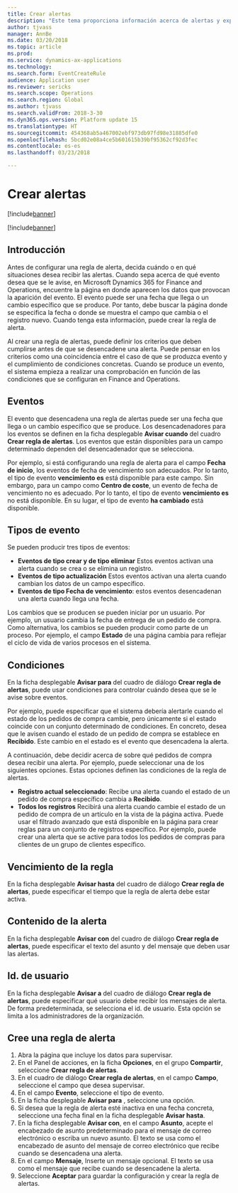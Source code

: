 ```yaml
---
title: Crear alertas
description: "Este tema proporciona información acerca de alertas y explica la manera de crear una regla de alerta para notificarle eventos como una fecha que se aproxima o un cambio concreto que aparezca."
author: tjvass
manager: AnnBe
ms.date: 03/20/2018
ms.topic: article
ms.prod: 
ms.service: dynamics-ax-applications
ms.technology: 
ms.search.form: EventCreateRule
audience: Application user
ms.reviewer: sericks
ms.search.scope: Operations
ms.search.region: Global
ms.author: tjvass
ms.search.validFrom: 2018-3-30
ms.dyn365.ops.version: Platform update 15
ms.translationtype: HT
ms.sourcegitcommit: 454368ab5a467002ebf973db97fd98e31885dfe0
ms.openlocfilehash: 5bcd02e08a4ce5b601615b39bf95362cf92d3fec
ms.contentlocale: es-es
ms.lasthandoff: 03/23/2018

---
```


# <a name="create-alerts"></a>Crear alertas

[!include[banner](../includes/banner.md)]

[!include[banner](../includes/pre-release.md)] 

## <a name="getting-started"></a>Introducción
Antes de configurar una regla de alerta, decida cuándo o en qué situaciones desea recibir las alertas. Cuando sepa acerca de qué evento desea que se le avise, en Microsoft Dynamics 365 for Finance and Operations, encuentre la página en donde aparecen los datos que provocan la aparición del evento. El evento puede ser una fecha que llega o un cambio específico que se produce. Por tanto, debe buscar la página donde se especifica la fecha o donde se muestra el campo que cambia o el registro nuevo. Cuando tenga esta información, puede crear la regla de alerta.

Al crear una regla de alertas, puede definir los criterios que deben cumplirse antes de que se desencadene una alerta. Puede pensar en los criterios como una coincidencia entre el caso de que se produzca evento y el cumplimiento de condiciones concretas. Cuando se produce un evento, el sistema empieza a realizar una comprobación en función de las condiciones que se configuran en Finance and Operations.

## <a name="events"></a>Eventos
El evento que desencadena una regla de alertas puede ser una fecha que llega o un cambio específico que se produce. Los desencadenadores para los eventos se definen en la ficha desplegable **Avisar cuando** del cuadro **Crear regla de alertas**. Los eventos que están disponibles para un campo determinado dependen del desencadenador que se selecciona.

Por ejemplo, si está configurando una regla de alerta para el campo **Fecha de inicio**, los eventos de fecha de vencimiento son adecuados. Por lo tanto, el tipo de evento **vencimiento es** está disponible para este campo. Sin embargo, para un campo como **Centro de coste**, un evento de fecha de vencimiento no es adecuado. Por lo tanto, el tipo de evento **vencimiento es** no está disponible. En su lugar, el tipo de evento **ha cambiado** está disponible.

## <a name="event-types"></a>Tipos de evento
Se pueden producir tres tipos de eventos:

- **Eventos de tipo crear y de tipo eliminar** Estos eventos activan una alerta cuando se crea o se elimina un registro.
- **Eventos de tipo actualización** Estos eventos activan una alerta cuando cambian los datos de un campo específico.
- **Eventos de tipo Fecha de vencimiento**: estos eventos desencadenan una alerta cuando llega una fecha.
    
Los cambios que se producen se pueden iniciar por un usuario. Por ejemplo, un usuario cambia la fecha de entrega de un pedido de compra. Como alternativa, los cambios se pueden producir como parte de un proceso. Por ejemplo, el campo **Estado** de una página cambia para reflejar el ciclo de vida de varios procesos en el sistema.

## <a name="conditions"></a>Condiciones
En la ficha desplegable **Avisar para** del cuadro de diálogo **Crear regla de alertas**, puede usar condiciones para controlar cuándo desea que se le avise sobre eventos.

Por ejemplo, puede especificar que el sistema debería alertarle cuando el estado de los pedidos de compra cambie, pero únicamente si el estado coincide con un conjunto determinado de condiciones. En concreto, desea que le avisen cuando el estado de un pedido de compra se establece en **Recibido**. Este cambio en el estado es el evento que desencadena la alerta.

A continuación, debe decidir acerca de sobre qué pedidos de compra desea recibir una alerta. Por ejemplo, puede seleccionar una de los siguientes opciones. Estas opciones definen las condiciones de la regla de alertas.

- **Registro actual seleccionado**: Recibe una alerta cuando el estado de un pedido de compra específico cambia a **Recibido**.
- **Todos los registros** Recibirá una alerta cuando cambie el estado de un pedido de compra de un artículo en la vista de la página activa. Puede usar el filtrado avanzado que está disponible en la página para crear reglas para un conjunto de registros específico. Por ejemplo, puede crear una alerta que se active para todos los pedidos de compras para clientes de un grupo de clientes específico.
    
## <a name="expiry-of-rule"></a>Vencimiento de la regla
En la ficha desplegable **Avisar hasta** del cuadro de diálogo **Crear regla de alertas**, puede especificar el tiempo que la regla de alerta debe estar activa.

## <a name="alert-contents"></a>Contenido de la alerta
En la ficha desplegable **Avisar con** del cuadro de diálogo **Crear regla de alertas**, puede especificar el texto del asunto y del mensaje que deben usar las alertas.

## <a name="user-id"></a>Id. de usuario
En la ficha desplegable **Avisar a** del cuadro de diálogo **Crear regla de alertas**, puede especificar qué usuario debe recibir los mensajes de alerta. De forma predeterminada, se selecciona el id. de usuario. Esta opción se limita a los administradores de la organización.

## <a name="create-an-alert-rule"></a>Cree una regla de alerta
1. Abra la página que incluye los datos para supervisar.
2. En el Panel de acciones, en la ficha **Opciones**, en el grupo **Compartir**, seleccione **Crear regla de alertas**.
3. En el cuadro de diálogo **Crear regla de alertas**, en el campo **Campo**, seleccione el campo que desea supervisar.
4. En el campo **Evento**, seleccione el tipo de evento.
5. En la ficha desplegable **Avisar para** , seleccione una opción.
6. Si desea que la regla de alerta esté inactiva en una fecha concreta, seleccione una fecha final en la ficha desplegable **Avisar hasta**.
7. En la ficha desplegable **Avisar con**, en el campo **Asunto**, acepte el encabezado de asunto predeterminado para el mensaje de correo electrónico o escriba un nuevo asunto. El texto se usa como el encabezado de asunto del mensaje de correo electrónico que recibe cuando se desencadena una alerta.
8. En el campo **Mensaje**, Inserte un mensaje opcional. El texto se usa como el mensaje que recibe cuando se desencadene la alerta.
9. Seleccione **Aceptar** para guardar la configuración y crear la regla de alertas.


